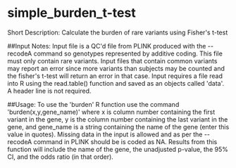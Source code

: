 # simple_burden_t-test
Short Description: Calculate the burden of rare variants using Fisher's t-test


##Input Notes:
Input file is a QC'd file from PLINK produced with the --recodeA command so genotypes represented by additive coding.  This file must only contain rare variants.  Input files that contain common variants may report an error since more variants than subjects may be counted and the fisher's t-test will return an error in that case.  Input requires a file read into R using the read.table() function and saved as an objects called 'data'.  A header line is not required.  

##Usage:
To use the 'burden' R function use the command 'burden(x,y,gene_name)' where x is column number containing the first variant in the gene, y is the column number containing the last variant in the gene, and gene_name is a string containing the name of the gene (enter this value in quotes).  Missing data in the input is allowed and as per the --recodeA command in PLINK should be is coded as NA.  Results from this function will include the name of the gene, the unadjusted p-value, the 95% CI, and the odds ratio (in that order).
